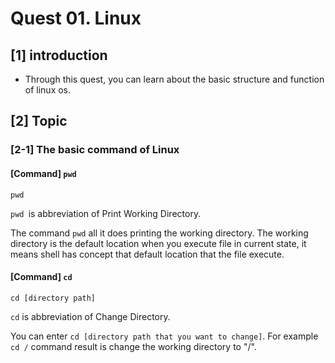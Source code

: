 # Quest 01. Linux

## \[1] introduction 

* Through this quest, you can learn about the basic structure and function of linux os. 

## \[2] Topic

### \[2-1] The basic command of Linux 

#### \[Command] **`pwd`**

```
pwd
```

`pwd `is abbreviation of Print Working Directory. 

The command `pwd` all it does printing the working directory. The working directory is the default location when you execute file in current state, it means shell has concept that default location that the file execute.

#### \[Command] `cd`

```
cd [directory path]
```

`cd` is abbreviation of Change Directory. 

You can enter `cd [directory path that you want to change]`. For example `cd /` command result is change the working directory to "/". 


